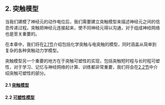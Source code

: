 ## 2. 突触模型

当我们建模了神经元的动作电位后，我们需要建立突触模型来描述神经元之间的信息传递过程。突触把神经元连接起来，使不同神经元得以沟通，对于组成神经网络也是至关重要的。

在本章中，我们将在[2.1节](synapse/dynamics.md)介绍包括化学突触与电突触的模型，同时涵盖从简单到复杂的各种突触动力学模型。

突触模型另一个重要的地方在于突触可塑性的实现，包括突触短时程与长时程可塑性，对于学习、记忆与神经网络的计算、训练都非常重要，我们将会在[2.2节](synapse/plasticity.md)中介绍突触可塑性的部分。

#### 2.1 [突触模型](synapse/dynamics.md)

#### 2.2 [可塑性模型](synapse/plasticity.md)

